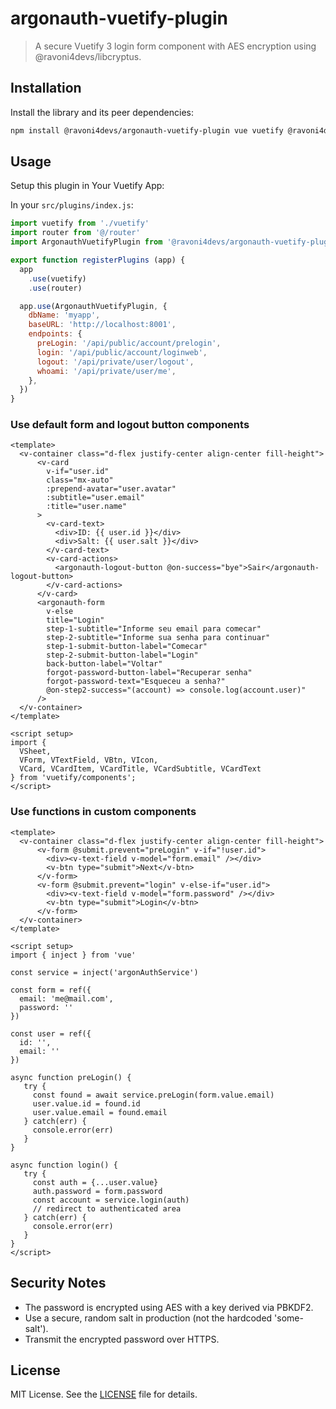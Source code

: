 # argonauth-vuetify-plugin

> A secure Vuetify 3 login form component with AES encryption using @ravoni4devs/libcryptus.

## Installation

Install the library and its peer dependencies:

```sh
npm install @ravoni4devs/argonauth-vuetify-plugin vue vuetify @ravoni4devs/libcryptus
```

## Usage

Setup this plugin in Your Vuetify App:

In your `src/plugins/index.js`:

```javascript
import vuetify from './vuetify'
import router from '@/router'
import ArgonauthVuetifyPlugin from '@ravoni4devs/argonauth-vuetify-plugin'

export function registerPlugins (app) {
  app
    .use(vuetify)
    .use(router)

  app.use(ArgonauthVuetifyPlugin, {
    dbName: 'myapp',
    baseURL: 'http://localhost:8001',
    endpoints: {
      preLogin: '/api/public/account/prelogin',
      login: '/api/public/account/loginweb',
      logout: '/api/private/user/logout',
      whoami: '/api/private/user/me',
    },
  })
}
```

### Use default form and logout button components

```vue
<template>
  <v-container class="d-flex justify-center align-center fill-height">
      <v-card
        v-if="user.id"
        class="mx-auto"
        :prepend-avatar="user.avatar"
        :subtitle="user.email"
        :title="user.name"
      >
        <v-card-text>
          <div>ID: {{ user.id }}</div>
          <div>Salt: {{ user.salt }}</div>
        </v-card-text>
        <v-card-actions>
          <argonauth-logout-button @on-success="bye">Sair</argonauth-logout-button>
        </v-card-actions>
      </v-card>
      <argonauth-form
        v-else
        title="Login"
        step-1-subtitle="Informe seu email para comecar"
        step-2-subtitle="Informe sua senha para continuar"
        step-1-submit-button-label="Comecar"
        step-2-submit-button-label="Login"
        back-button-label="Voltar"
        forgot-password-button-label="Recuperar senha"
        forgot-password-text="Esqueceu a senha?"
        @on-step2-success="(account) => console.log(account.user)"
      />
  </v-container>
</template>

<script setup>
import {
  VSheet,
  VForm, VTextField, VBtn, VIcon,
  VCard, VCardItem, VCardTitle, VCardSubtitle, VCardText
} from 'vuetify/components';
</script>
```

### Use functions in custom components

```vue
<template>
  <v-container class="d-flex justify-center align-center fill-height">
      <v-form @submit.prevent="preLogin" v-if="!user.id">
        <div><v-text-field v-model="form.email" /></div>
        <v-btn type="submit">Next</v-btn>
      </v-form>
      <v-form @submit.prevent="login" v-else-if="user.id">
        <div><v-text-field v-model="form.password" /></div>
        <v-btn type="submit">Login</v-btn>
      </v-form>
  </v-container>
</template>

<script setup>
import { inject } from 'vue'

const service = inject('argonAuthService')

const form = ref({
  email: 'me@mail.com',
  password: ''
})

const user = ref({
  id: '',
  email: ''
})

async function preLogin() {
   try {
     const found = await service.preLogin(form.value.email)
     user.value.id = found.id
     user.value.email = found.email
   } catch(err) {
     console.error(err)
   }
}

async function login() {
   try {
     const auth = {...user.value}
     auth.password = form.password
     const account = service.login(auth)
     // redirect to authenticated area
   } catch(err) {
     console.error(err)
   }
}
</script>
```

## Security Notes

- The password is encrypted using AES with a key derived via PBKDF2.
- Use a secure, random salt in production (not the hardcoded 'some-salt').
- Transmit the encrypted password over HTTPS.

## License

MIT License. See the [LICENSE](LICENSE) file for details.

